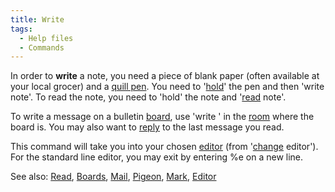 ```yaml
---
title: Write
tags:
  - Help files
  - Commands
---
```

In order to **write** a note, you need a piece of blank paper (often
available at your local grocer) and a [quill pen](quill_pen "wikilink").
You need to '[hold](hold "wikilink")' the pen and then 'write note'. To
read the note, you need to 'hold' the note and '[read](read "wikilink")
note'.

To write a message on a bulletin [board](boards "wikilink"), use 'write
<subject>' in the [room](room "wikilink") where the board is. You may
also want to [reply](reply "wikilink") to the last message you read.

This command will take you into your chosen [editor](editor "wikilink")
(from '[change](change "wikilink") editor'). For the standard line
editor, you may exit by entering %e on a new line.

See also: [Read](Read "wikilink"), [Boards](Boards "wikilink"),
[Mail](Mail "wikilink"), [Pigeon](Pigeon "wikilink"),
[Mark](Mark "wikilink"), [Editor](Editor "wikilink")
